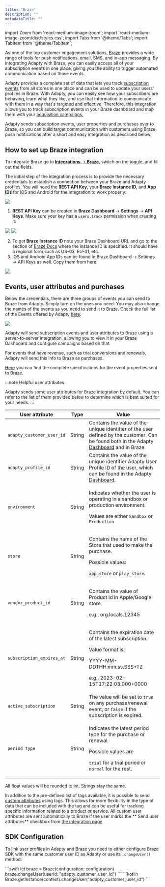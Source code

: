 ```yaml
---
title: "Braze"
description: ""
metadataTitle: ""
---
```


import Zoom from 'react-medium-image-zoom';
import 'react-medium-image-zoom/dist/styles.css';
import Tabs from '@theme/Tabs';
import TabItem from '@theme/TabItem'; 

As one of the top customer engagement solutions, [Braze](https://braze.com/) provides a wide range of tools for push notifications, email, SMS, and in-app messaging. By integrating Adapty with Braze, you can easily access all of your subscription events in one place, giving you the ability to trigger automated communication based on those events. 

Adapty provides a complete set of data that lets you track [subscription events](events) from all stores in one place and can be used to update your users' profiles in Braze. With Adapty, you can easily see how your subscribers are behaving, learn what they like, and use that information to communicate with them in a way that's targeted and effective. Therefore, this integration allows you to track subscription events in your Braze dashboard and map them with your [acquisition campaigns.](https://www.braze.com/product/braze-canvas-flow) 

Adapty sends subscription events, user properties and purchases over to Braze, so you can build target communication with customers using Braze push notifications after a short and easy integration as described below.

## How to set up Braze integration

To integrate Braze go to [**Integrations** -> **Braze**](https://app.adapty.io/integrations/braze), switch on the toggle, and fill out the fields.

The initial step of the integration process is to provide the necessary credentials to establish a connection between your Braze and Adapty profiles. You will need the **REST API Key**, your **Braze Instance ID**, and **App IDs** for iOS and Android for the integration to work properly:


<Zoom>
  <img src={require('./img/5f1e62c-adapty_braze.webp').default}
  style={{
    border: '1px solid #727272', /* border width and color */
    width: '700px', /* image width */
    display: 'block', /* for alignment */
    margin: '0 auto' /* center alignment */
  }}
/>
</Zoom>





1. **REST API Key** can be created in **Braze Dashboard** → **Settings** → **API Keys**. Make sure your key has a `users.track` permission when creating it:


<Zoom>
  <img src={require('./img/b5fdf16-adapty_braze_create_api_key.webp').default}
  style={{
    border: '1px solid #727272', /* border width and color */
    width: '700px', /* image width */
    display: 'block', /* for alignment */
    margin: '0 auto' /* center alignment */
  }}
/>
</Zoom>






<Zoom>
  <img src={require('./img/1e5b4b8-adapty_braze_api_key_users_track.webp').default}
  style={{
    border: '1px solid #727272', /* border width and color */
    width: '700px', /* image width */
    display: 'block', /* for alignment */
    margin: '0 auto' /* center alignment */
  }}
/>
</Zoom>





2. To get **Braze Instance ID** note your Braze Dashboard URL and go to the section of [Braze Docs](https://www.braze.com/docs/api/basics/#endpoints) where the instance ID is specified. It should have a regional form such as US-03, EU-01, etc.
3. iOS and Android App IDs can be found in Braze Dashboard → Settings → API Keys as well. Copy them from here:


<Zoom>
  <img src={require('./img/1e6d21b-adapty_braze_app_ids.webp').default}
  style={{
    border: '1px solid #727272', /* border width and color */
    width: '700px', /* image width */
    display: 'block', /* for alignment */
    margin: '0 auto' /* center alignment */
  }}
/>
</Zoom>





## Events, user attributes and purchases

Below the credentials, there are three groups of events you can send to Braze from Adapty. Simply turn on the ones you need. You may also change the names of the events as you need to send it to Braze. Check the full list of the Events offered by Adapty [here](events):


<Zoom>
  <img src={require('./img/702e628-adapty_braze_events_names.webp').default}
  style={{
    border: '1px solid #727272', /* border width and color */
    width: '700px', /* image width */
    display: 'block', /* for alignment */
    margin: '0 auto' /* center alignment */
  }}
/>
</Zoom>





Adapty will send subscription events and user attributes to Braze using a server-to-server integration, allowing you to view it in your Braze Dashboard and configure campaigns based on that.

For events that have revenue, such as trial conversions and renewals, Adapty will send this info to Braze as purchases.

[Here](events#properties) you can find the complete specifications for the event properties sent to Braze.

:::note
Helpful user attributes

Adapty sends some user attributes for Braze integration by default. You can refer to the list of them provided below to determine which is best suited for your needs.
:::

| User attribute | Type | Value |
|--------------|----|-----|
| `adapty_customer_user_id` | String | Contains the value of the unique identifier of the user defined by the customer. Can be found both in the Adapty [Dashboard](profiles-crm) and in Braze. |
| `adapty_profile_id` | String | Contains the value of the unique identifier Adapty User Profile ID of the user, which can be found in the Adapty [Dashboard](profiles-crm). |
| `environment` | String | <p>Indicates whether the user is operating in a sandbox or production environment.</p><p></p><p>Values are either `Sandbox` or `Production`</p> |
| `store` | String | <p>Contains the name of the Store that used to make the purchase.</p><p></p><p>Possible values:</p><p>`app_store` or `play_store`.</p> |
| `vendor_product_id` | String | <p>Contains the value of Product Id in Apple/Google store.</p><p></p><p>e.g., org.locals.12345</p> |
| `subscription_expires_at` | String | <p>Contains the expiration date of the latest subscription.</p><p></p><p>Value format is:</p><p>YYYY-MM-DDTHH:mm:ss.SSS+TZ</p><p>e.g., 2023-02-15T17:22:03.000+0000</p> |
| `active_subscription` | String | The value will be set to `true` on any purchase/renewal event, or `false` if the subscription is expired. |
| `period_type` | String | <p>Indicates the latest period type for the purchase or renewal.</p><p></p><p>Possible values are</p><p>`trial` for a trial period or `normal` for the rest.</p> |


All float values will be rounded to int. Strings stay the same.

In addition to the pre-defined list of tags available, it is possible to send [custom attributes](segments#custom-attributes) using tags. This allows for more flexibility in the type of data that can be included with the tag and can be useful for tracking specific information related to a product or service. All custom user attributes are sent automatically to Braze if the user marks the ** Send user attributes** checkbox from [the integration page](https://app.adapty.io/integrations/braze)

## SDK Configuration

To link user profiles in Adapty and Braze you need to either configure Braze SDK with the same customer user ID as Adapty or use its `.changeUser()` method:

<Tabs>
<TabItem value="Swift" label="iOS (Swift)" default>
```swift 
let braze = Braze(configuration: configuration)
braze.changeUser(userId: "adapty_customer_user_id")
```
</TabItem>
<TabItem value="kotlin" label="Android (Kotlin)" default>
```kotlin 
Braze.getInstance(context).changeUser("adapty_customer_user_id")
```
</TabItem>
</Tabs>
